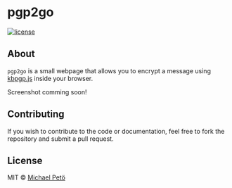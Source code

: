 # pgp2go
[![license](https://img.shields.io/github/license/petoem/pgp2go.svg?style=flat-square)](https://github.com/petoem/pgp2go/blob/master/LICENSE)  

## About
`pgp2go` is a small webpage that allows you to encrypt a message using [kbpgp.js](https://github.com/keybase/kbpgp) inside your browser.  

Screenshot comming soon!

## Contributing
If you wish to contribute to the code or documentation, feel free to fork the repository and submit a pull request.

## License
MIT © [Michael Petö](https://github.com/petoem)